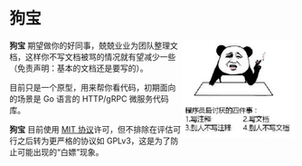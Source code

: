 # 狗宝

<img src="img/title.jpg" style="float: right" width="200" />

**狗宝** 期望做你的好同事，兢兢业业为团队整理文档，这样你不写文档被骂的情况就有望减少一些（免责声明：基本的文档还是要写的）。

目前只是一个原型，用来帮你看代码，初期面向的场景是 Go 语言的 HTTP/gRPC 微服务代码库。

**狗宝** 目前使用 [MIT 协议][MIT]许可，但不排除在评估可行之后转为更严格的协议如 GPLv3，这是为了防止可能出现的“白嫖”现象。

[MIT]: LICENSE
